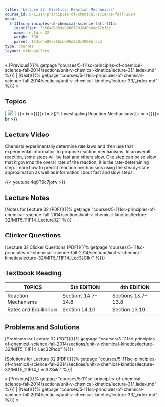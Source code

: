 ```yaml
---
title: 'Lecture 32: Kinetics: Reaction Mechanisms'
course_id: 5-111sc-principles-of-chemical-science-fall-2014
menu:
  5-111sc-principles-of-chemical-science-fall-2014:
    identifier: 31564d9d89a99686791240b6ed37ef6f
    name: Lecture 32
    weight: 390
    parent: 124cd4e89ed86cbe95d852c3908bfac3
type: courses
layout: videogallery
---
```

« [Previous]({{% getpage "courses/5-111sc-principles-of-chemical-science-fall-2014/sections/unit-v-chemical-kinetics/lecture-31/_index.md" %}}) | [Next]({{% getpage "courses/5-111sc-principles-of-chemical-science-fall-2014/sections/unit-v-chemical-kinetics/lecture-33/_index.md" %}}) »

Topics
------

| ![](https://open-learning-course-data-ci.s3.amazonaws.com/5-111sc-principles-of-chemical-science-fall-2014/41a28d071c100dbdd44e35c97eac2e15_Lecture_32.jpg)  | {{< br >}}{{< br >}}1.  Investigating Reaction Mechanisms{{< br >}}{{< br >}} 

Lecture Video
-------------

Chemists experimentally determine rate laws and then use that experimental information to propose reaction mechanisms. In an overall reaction, some steps will be fast and others slow. One step can be so slow that it governs the overall rate of the reaction; it is the rate-determining step. Learn how to predict reaction mechanisms using the steady-state approximation as well as information about fast and slow steps.

{{< youtube 4q0T9c7jotw >}}

Lecture Notes
-------------

[Notes for Lecture 32 (PDF)]({{% getpage "courses/5-111sc-principles-of-chemical-science-fall-2014/sections/unit-v-chemical-kinetics/lecture-32/MIT5_111F14_Lecture32" %}})

Clicker Questions
-----------------

[Lecture 32 Clicker Questions (PDF)]({{% getpage "courses/5-111sc-principles-of-chemical-science-fall-2014/sections/unit-v-chemical-kinetics/lecture-32/MIT5_111F14_Lec32Clkr" %}})

Textbook Reading
----------------

| TOPICS | 5th EDITION | 4th EDITION |
| --- | --- | --- |
| Reaction Mechanisms | Sections 14.7–14.8 | Sections 13.7–13.8 |
| Rates and Equilibrium | Section 14.10 | Section 13.10 

Problems and Solutions
----------------------

[Problems for Lecture 32 (PDF)]({{% getpage "courses/5-111sc-principles-of-chemical-science-fall-2014/sections/unit-v-chemical-kinetics/lecture-32/MIT5_111F14_Lec32Prob" %}})

[Solutions for Lecture 32 (PDF)]({{% getpage "courses/5-111sc-principles-of-chemical-science-fall-2014/sections/unit-v-chemical-kinetics/lecture-32/MIT5_111F14_Lec32Soln" %}})

« [Previous]({{% getpage "courses/5-111sc-principles-of-chemical-science-fall-2014/sections/unit-v-chemical-kinetics/lecture-31/_index.md" %}}) | [Next]({{% getpage "courses/5-111sc-principles-of-chemical-science-fall-2014/sections/unit-v-chemical-kinetics/lecture-33/_index.md" %}}) »